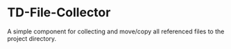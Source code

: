 # TD-File-Collector
A simple component for collecting and move/copy all referenced files to the project directory.
